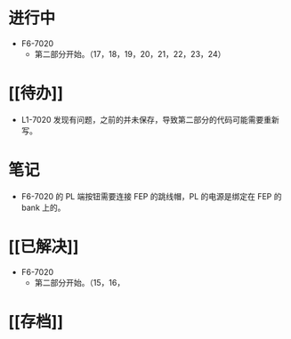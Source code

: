 # 进行中
- F6-7020
	- 第二部分开始。（17，18，19，20，21，22，23，24）
# [[待办]]
- L1-7020 发现有问题，之前的并未保存，导致第二部分的代码可能需要重新写。
# 笔记
- F6-7020 的 PL 端按钮需要连接 FEP 的跳线帽，PL 的电源是绑定在 FEP 的 bank 上的。
# [[已解决]]
- F6-7020
	- 第二部分开始。（15，16，
# [[存档]]